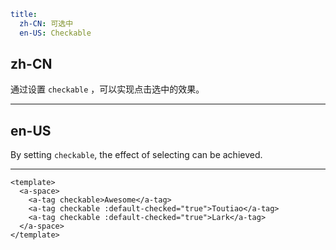 ```yaml
title:
  zh-CN: 可选中
  en-US: Checkable
```

## zh-CN

通过设置 `checkable` ，可以实现点击选中的效果。

---

## en-US

By setting `checkable`, the effect of selecting can be achieved.

---

```vue
<template>
  <a-space>
    <a-tag checkable>Awesome</a-tag>
    <a-tag checkable :default-checked="true">Toutiao</a-tag>
    <a-tag checkable :default-checked="true">Lark</a-tag>
  </a-space>
</template>
```
